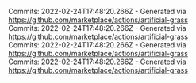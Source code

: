 Commits: 2022-02-24T17:48:20.266Z - Generated via https://github.com/marketplace/actions/artificial-grass
<br>
Commits: 2022-02-24T17:48:20.266Z - Generated via https://github.com/marketplace/actions/artificial-grass
<br>
Commits: 2022-02-24T17:48:20.266Z - Generated via https://github.com/marketplace/actions/artificial-grass
<br>
Commits: 2022-02-24T17:48:20.266Z - Generated via https://github.com/marketplace/actions/artificial-grass
<br>
